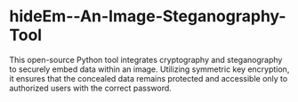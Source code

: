 # hideEm--An-Image-Steganography-Tool
This open-source Python tool integrates cryptography and steganography to securely embed data within an image. Utilizing symmetric key encryption, it ensures that the concealed data remains protected and accessible only to authorized users with the correct password.
